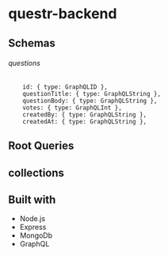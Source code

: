 # questr-backend


## Schemas

###### questions
        id: { type: GraphQLID },
        questionTitle: { type: GraphQLString },
        questionBody: { type: GraphQLString },
        votes: { type: GraphQLInt },
        createdBy: { type: GraphQLString },
        createdAt: { type: GraphQLString },
        

## Root Queries
  
## collections

## Built with

  - Node.js
  - Express
  - MongoDb
  - GraphQL
